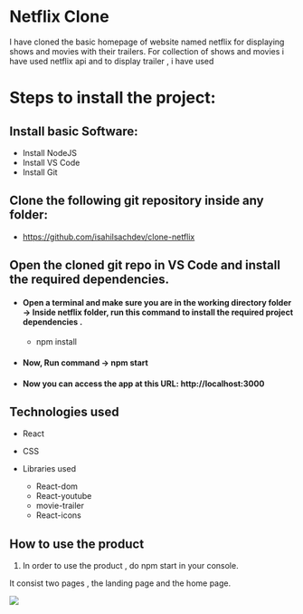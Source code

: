 # Netflix Clone

I have cloned the basic homepage of website named netflix for displaying shows and movies with their trailers.
For collection of shows and movies i have used netflix api and to display trailer , i have used 

# Steps to install the project:

## Install basic Software:

- Install NodeJS
- Install VS Code
- Install Git

## Clone the following git repository inside any folder:

- https://github.com/isahilsachdev/clone-netflix

## Open the cloned git repo in VS Code and install the required dependencies.

- #### Open a terminal and make sure you are in the working directory folder -> Inside netflix folder, run this command to install the required project dependencies .

  - npm install

- #### Now, Run command -> npm start

- #### Now you can access the app at this URL: http://localhost:3000

## Technologies used

- React
- CSS
- Libraries used
  
  - React-dom
  - React-youtube
  - movie-trailer
  - React-icons

## How to use the product

1.  In order to use the product , do npm start in your console.


It consist two pages , the landing page and the home page.

<img src=".public/1.png" />
